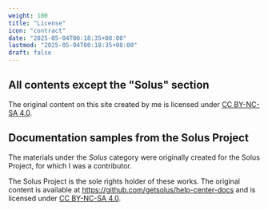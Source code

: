 ```yaml
---
weight: 100
title: "License"
icon: "contract"
date: "2025-05-04T00:18:35+08:00"
lastmod: "2025-05-04T00:18:35+08:00"
draft: false
---
```


## All contents except the "Solus" section
The original content on this site created by me is licensed under [CC BY-NC-SA 4.0](https://creativecommons.org/licenses/by-nc-sa/4.0/).

## Documentation samples from the Solus Project

The materials under the _Solus_ category were originally created for the Solus Project, for which I was a contributor. 

The Solus Project is the sole rights holder of these works. The original content is available at https://github.com/getsolus/help-center-docs and is licensed under [CC BY-NC-SA 4.0](https://creativecommons.org/licenses/by-nc-sa/4.0/).
